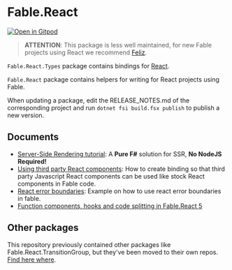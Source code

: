 # Fable.React

[![Open in Gitpod](https://gitpod.io/button/open-in-gitpod.svg)](https://gitpod.io/#https://github.com/fable-compiler/fable-react)

> **ATTENTION**: This package is less well maintained, for new Fable projects using React we recommend [Feliz](https://zaid-ajaj.github.io/Feliz/).

`Fable.React.Types` package contains bindings for [React](https://reactjs.org/).

`Fable.React` package contains helpers for writing for React projects using Fable.

When updating a package, edit the RELEASE_NOTES.md of the corresponding project and run `dotnet fsi build.fsx publish` to publish a new version.

## Documents

* [Server-Side Rendering tutorial](docs/server-side-rendering.md): A **Pure F#** solution for SSR, **No NodeJS Required!**
* [Using third party React components](docs/using-third-party-react-components.md): How to create binding so that third party Javascript React components can be used like stock React components in Fable code.
* [React error boundaries](docs/react-error-boundaries.md): Example on how to use react error boundaries in fable.
* [Function components, hooks and code splitting in Fable.React 5](https://fable.io/blog/Announcing-Fable-React-5.html)

## Other packages

This repository previously contained other packages like Fable.React.TransitionGroup, but they've been moved to their own repos. [Find here where](https://github.com/fable-compiler/fable-react/issues/145#issuecomment-478961364).
